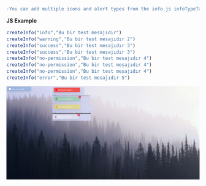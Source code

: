 ```diff
-You can add multiple icons and alert types from the info.js infoTypeTable section.🚩
```
**JS Example**
```js
createInfo("info","Bu bir test mesajıdır")
createInfo("warning","Bu bir test mesajıdır 2")
createInfo("success","Bu bir test mesajıdır 3")
createInfo("success","Bu bir test mesajıdır 3")
createInfo("no-permission","Bu bir test mesajıdır 4")
createInfo("no-permission","Bu bir test mesajıdır 4")
createInfo("no-permission","Bu bir test mesajıdır 4")
createInfo("error","Bu bir test mesajıdır 5")
```
![Resim](https://github.com/alitfkc/webInfo/blob/main/info.png)


